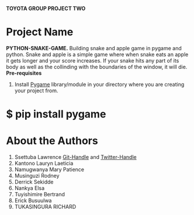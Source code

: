 **TOYOTA GROUP PROJECT TWO**
# Project Name 
**PYTHON-SNAKE-GAME.** Building snake and apple game in pygame and python.
Snake and apple is a simple game where when snake eats an apple it gets longer and your score increases. If your snake hits any part of its body as well as the collinding with the boundaries of the window, it will die.
**Pre-requisites**
1. Install [Pygame](https://www.pygame.org) library/module in your directory where you are creating your project from.
# $ pip install pygame




# About the Authors
1. Ssettuba Lawrence [Git-Handle](https://www.github.com/nanostarlee) and [Twitter-Handle](https://www.twittercom/nanostarlee?t=CLj-Fh0LEpGlajTLLYqH7g&s=09)
2. Kantono Lauryn Laeticia
3. Namugwanya Mary Patience
4. Musinguzi Rodney
5. Derrick Sekidde
6. Nankya Elsa
7. Tuyishimire Bertrand
8. Erick Busuulwa
9. TUKASINGURA RICHARD

